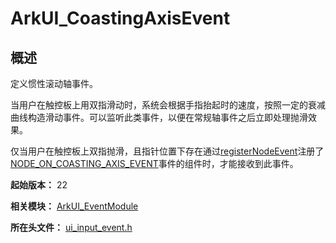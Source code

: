 # ArkUI_CoastingAxisEvent
<!--Kit: ArkUI-->
<!--Subsystem: ArkUI-->
<!--Owner: @jiangtao92-->
<!--Designer: @piggyguy-->
<!--Tester: @songyanhong-->
<!--Adviser: @HelloCrease-->

## 概述

定义惯性滚动轴事件。

当用户在触控板上用双指滑动时，系统会根据手指抬起时的速度，按照一定的衰减曲线构造滑动事件。可以监听此类事件，以便在常规轴事件之后立即处理抛滑效果。

仅当用户在触控板上双指抛滑，且指针位置下存在通过[registerNodeEvent](capi-arkui-nativemodule-arkui-nativenodeapi-1.md#registernodeevent)注册了[NODE_ON_COASTING_AXIS_EVENT](capi-native-node-h.md#arkui_nodeeventtype)事件的组件时，才能接收到此事件。

**起始版本：** 22

**相关模块：** [ArkUI_EventModule](capi-arkui-eventmodule.md)

**所在头文件：** [ui_input_event.h](capi-ui-input-event-h.md)

